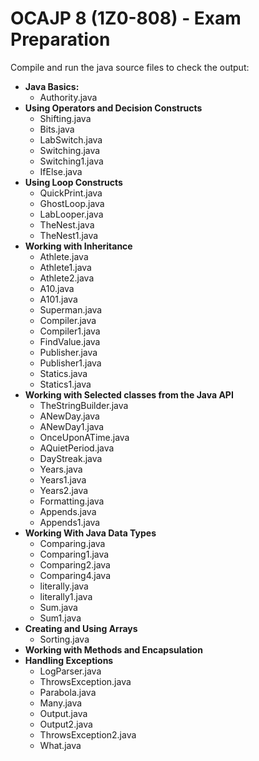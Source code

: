 # OCAJP 8 (1Z0-808) - Exam Preparation


Compile and run the java source files to check the output:

* **Java Basics:**
  * Authority.java
* **Using Operators and Decision Constructs**
  * Shifting.java
  * Bits.java
  * LabSwitch.java
  * Switching.java
  * Switching1.java
  * IfElse.java
* **Using Loop Constructs**
  * QuickPrint.java
  * GhostLoop.java
  * LabLooper.java
  * TheNest.java
  * TheNest1.java
* **Working with Inheritance**
  * Athlete.java
  * Athlete1.java
  * Athlete2.java
  * A10.java
  * A101.java
  * Superman.java
  * Compiler.java
  * Compiler1.java
  * FindValue.java
  * Publisher.java
  * Publisher1.java
  * Statics.java
  * Statics1.java
* **Working with Selected classes from the Java API**
  * TheStringBuilder.java
  * ANewDay.java
  * ANewDay1.java
  * OnceUponATime.java
  * AQuietPeriod.java
  * DayStreak.java
  * Years.java
  * Years1.java
  * Years2.java
  * Formatting.java
  * Appends.java
  * Appends1.java
* **Working With Java Data Types**
  * Comparing.java
  * Comparing1.java
  * Comparing2.java
  * Comparing4.java
  * literally.java
  * literally1.java
  * Sum.java
  * Sum1.java
* **Creating and Using Arrays**
  * Sorting.java
* **Working with Methods and Encapsulation**
* **Handling Exceptions**
  * LogParser.java
  * ThrowsException.java
  * Parabola.java
  * Many.java
  * Output.java
  * Output2.java
  * ThrowsException2.java
  * What.java
